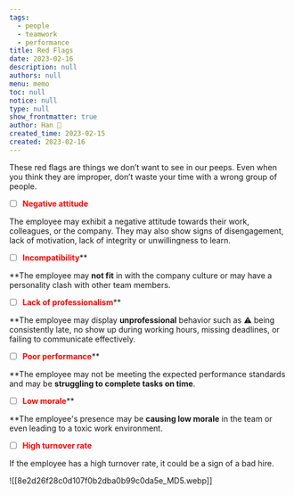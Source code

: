 ```yaml
---
tags: 
  - people
  - teamwork
  - performance
title: Red Flags
date: 2023-02-16
description: null
authors: null
menu: memo
toc: null
notice: null
type: null
show_frontmatter: true
author: Han 🐸
created_time: 2023-02-15
created: 2023-02-16
---
```


These red flags are things we don’t want to see in our peeps. Even when you think they are improper, don’t waste your time with a wrong group of people.

- [ ] <span style='color:red'>**Negative attitude**</span>

The employee may exhibit a negative attitude towards their work, colleagues, or the company. They may also show signs of disengagement, lack of motivation, lack of integrity or unwillingness to learn.

- [ ] <span style='color:red'>**Incompatibility**</span>**

**The employee may **not fit** in with the company culture or may have a personality clash with other team members.

- [ ] <span style='color:red'>**Lack of professionalism**</span>**

**The employee may display **unprofessional** behavior such as ⚠️ being consistently late, no show up during working hours, missing deadlines, or failing to communicate effectively.

- [ ] <span style='color:red'>**Poor performance**</span>**

**The employee may not be meeting the expected performance standards and may be **struggling to complete tasks on time**.

- [ ] <span style='color:red'>**Low morale**</span>**

**The employee's presence may be **causing low morale** in the team or even leading to a toxic work environment.

- [ ] <span style='color:red'>**High turnover rate**</span>

If the employee has a high turnover rate, it could be a sign of a bad hire.


![[8e2d26f28c0d107f0b2dba0b99c0da5e_MD5.webp]]
